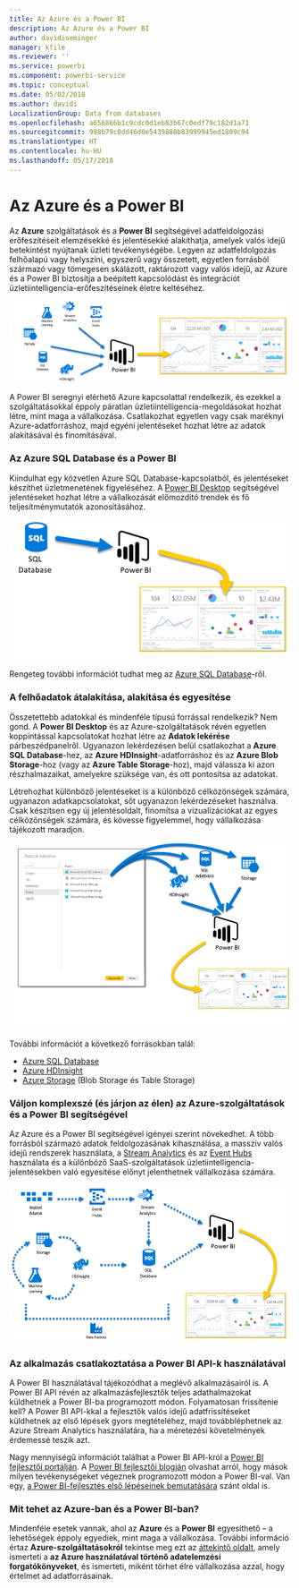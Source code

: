 ```yaml
---
title: Az Azure és a Power BI
description: Az Azure és a Power BI
author: davidiseminger
manager: kfile
ms.reviewer: ''
ms.service: powerbi
ms.component: powerbi-service
ms.topic: conceptual
ms.date: 05/02/2018
ms.author: davidi
LocalizationGroup: Data from databases
ms.openlocfilehash: a656866b1c9cdc0d1eb83b67c0edf79c182d1a71
ms.sourcegitcommit: 998b79c0dd46d0e5439888b83999945ed1809c94
ms.translationtype: HT
ms.contentlocale: hu-HU
ms.lasthandoff: 05/17/2018
---
```

# <a name="azure-and-power-bi"></a>Az Azure és a Power BI
Az **Azure** szolgáltatások és a **Power BI** segítségével adatfeldolgozási erőfeszítéseit elemzésekké és jelentésekké alakíthatja, amelyek valós idejű betekintést nyújtanak üzleti tevékenységébe. Legyen az adatfeldolgozás felhőalapú vagy helyszíni, egyszerű vagy összetett, egyetlen forrásból származó vagy tömegesen skálázott, raktározott vagy valós idejű, az Azure és a Power BI biztosítja a beépített kapcsolódást és integrációt üzletiintelligencia-erőfeszítéseinek életre keltéséhez.

![](media/service-azure-and-power-bi/azure_1.png)

A Power BI seregnyi elérhető Azure kapcsolattal rendelkezik, és ezekkel a szolgáltatásokkal éppoly páratlan üzletiintelligencia-megoldásokat hozhat létre, mint maga a vállalkozása. Csatlakozhat egyetlen vagy csak maréknyi Azure-adatforráshoz, majd egyéni jelentéseket hozhat létre az adatok alakításával és finomításával.

### <a name="azure-sql-database-and-power-bi"></a>Az Azure SQL Database és a Power BI
Kiindulhat egy közvetlen Azure SQL Database-kapcsolatból, és jelentéseket készíthet üzletmenetének figyeléséhez. A [Power BI Desktop](desktop-getting-started.md) segítségével jelentéseket hozhat létre a vállalkozását előmozdító trendek és fő teljesítménymutatók azonosításához.

![](media/service-azure-and-power-bi/azure_2_sqltopbi.png)

Rengeteg további információt tudhat meg az [Azure SQL Database](http://azure.microsoft.com/services/sql-database/)-ről.

### <a name="transform-shape-and-merge-your-cloud-data"></a>A felhőadatok átalakítása, alakítása és egyesítése
Összetettebb adatokkal és mindenféle típusú forrással rendelkezik? Nem gond. A **Power BI Desktop** és az Azure-szolgáltatások révén egyetlen koppintással kapcsolatokat hozhat létre az **Adatok lekérése** párbeszédpanelről. Ugyanazon lekérdezésen belül csatlakozhat a **Azure SQL Database**-hez, az **Azure HDInsight**-adatforráshoz és az **Azure Blob Storage**-hoz (vagy az **Azure Table Storage**-hoz), majd válassza ki azon részhalmazaikat, amelyekre szüksége van, és ott pontosítsa az adatokat.

Létrehozhat különböző jelentéseket is a különböző célközönségek számára, ugyanazon adatkapcsolatokat, sőt ugyanazon lekérdezéseket használva. Csak készítsen egy új jelentésoldalt, finomítsa a vizualizációkat az egyes célközönségek számára, és kövesse figyelemmel, hogy vállalkozása tájékozott maradjon.

![](media/service-azure-and-power-bi/azure_3_multipletopbi.png)

További információt a következő forrásokban talál:

* [Azure SQL Database](http://azure.microsoft.com/services/sql-database/)
* [Azure HDInsight](http://azure.microsoft.com/services/hdinsight/)
* [Azure Storage](http://azure.microsoft.com/services/storage/) (Blob Storage és Table Storage)

### <a name="get-complex-and-ahead-using-azure-services-and-power-bi"></a>Váljon komplexszé (és járjon az élen) az Azure-szolgáltatások és a Power BI segítségével
Az Azure és a Power BI segítségével igényei szerint növekedhet. A több forrásból származó adatok feldolgozásának kihasználása, a masszív valós idejű rendszerek használata, a [Stream Analytics](http://azure.microsoft.com/services/stream-analytics/) és az [Event Hubs](http://azure.microsoft.com/services/event-hubs/) használata és a különböző SaaS-szolgáltatások üzletiintelligencia-jelentésekben való egyesítése előnyt jelenthetnek vállalkozása számára.

![](media/service-azure-and-power-bi/azure_4_complex.png)

### <a name="connect-your-app-data-using-power-bi-apis"></a>Az alkalmazás csatlakoztatása a Power BI API-k használatával
A Power BI használatával tájékozódhat a meglévő alkalmazásairól is. A Power BI API révén az alkalmazásfejlesztők teljes adathalmazokat küldhetnek a Power BI-ba programozott módon. Folyamatosan frissítenie kell? A Power BI API-kkal a fejlesztők valós idejű adatfrissítéseket küldhetnek az első lépések gyors megtételéhez, majd továbbléphetnek az Azure Stream Analytics használatára, ha a méretezési követelmények érdemessé teszik azt.

Nagy mennyiségű információt találhat a Power BI API-król a [Power BI fejlesztői portálján](http://dev.powerbi.com). A [Power BI fejlesztői blogján](http://blogs.msdn.com/powerbidev) olvashat arról, hogy mások milyen tevékenységeket végeznek programozott módon a Power BI-val. Van egy, [a Power BI-fejlesztés első lépéseinek bemutatására](https://msdn.microsoft.com/library/dn889824.aspx) szánt oldal is.

### <a name="what-could-you-do-with-azure-and-power-bi"></a>Mit tehet az Azure-ban és a Power BI-ban?
Mindenféle esetek vannak, ahol az **Azure** és a **Power BI** egyesíthető – a lehetőségek éppoly egyediek, mint maga a vállalkozása. További információ értaz **Azure-szolgáltatásokról** tekintse meg ezt az [áttekintő oldalt](http://go.microsoft.com/fwlink/?LinkId=535031&clcid=0x409), amely ismerteti a **az Azure használatával történő adatelemzési forgatókönyveket**, és ismerteti, miként törhet élre vállalkozása azzal, hogy értelmet ad adatforrásainak.

